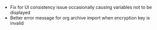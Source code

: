 - Fix for UI consistency issue occasionally causing variables not to be displayed
- Better error message for org archive import when encryption key is invalid
